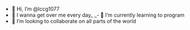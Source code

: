 - 👋 Hi, I’m @lccg1077 
- 👀 I wanna get over me every day_
_- 🌱 I’m currently learning  to program       
- 💞️ I’m looking to collaborate on all parts of the world
<!---
lccg1077/lccg1077 is a ✨ special ✨ repository because its `README.md` (this file) appears on your GitHub profile.
You can click the Preview link to take a look at your changes.
--->
